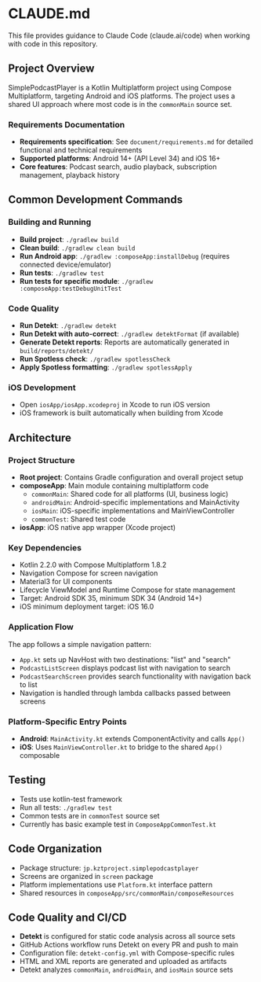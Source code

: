 # CLAUDE.md

This file provides guidance to Claude Code (claude.ai/code) when working with code in this repository.

## Project Overview
SimplePodcastPlayer is a Kotlin Multiplatform project using Compose Multiplatform, targeting Android and iOS platforms. The project uses a shared UI approach where most code is in the `commonMain` source set.

### Requirements Documentation
- **Requirements specification**: See `document/requirements.md` for detailed functional and technical requirements
- **Supported platforms**: Android 14+ (API Level 34) and iOS 16+
- **Core features**: Podcast search, audio playback, subscription management, playback history

## Common Development Commands

### Building and Running
- **Build project**: `./gradlew build`
- **Clean build**: `./gradlew clean build`
- **Run Android app**: `./gradlew :composeApp:installDebug` (requires connected device/emulator)
- **Run tests**: `./gradlew test`
- **Run tests for specific module**: `./gradlew :composeApp:testDebugUnitTest`

### Code Quality
- **Run Detekt**: `./gradlew detekt`
- **Run Detekt with auto-correct**: `./gradlew detektFormat` (if available)
- **Generate Detekt reports**: Reports are automatically generated in `build/reports/detekt/`
- **Run Spotless check**: `./gradlew spotlessCheck`
- **Apply Spotless formatting**: `./gradlew spotlessApply`

### iOS Development
- Open `iosApp/iosApp.xcodeproj` in Xcode to run iOS version
- iOS framework is built automatically when building from Xcode

## Architecture

### Project Structure
- **Root project**: Contains Gradle configuration and overall project setup
- **composeApp**: Main module containing multiplatform code
  - `commonMain`: Shared code for all platforms (UI, business logic)
  - `androidMain`: Android-specific implementations and MainActivity
  - `iosMain`: iOS-specific implementations and MainViewController
  - `commonTest`: Shared test code
- **iosApp**: iOS native app wrapper (Xcode project)

### Key Dependencies
- Kotlin 2.2.0 with Compose Multiplatform 1.8.2
- Navigation Compose for screen navigation
- Material3 for UI components
- Lifecycle ViewModel and Runtime Compose for state management
- Target: Android SDK 35, minimum SDK 34 (Android 14+)
- iOS minimum deployment target: iOS 16.0

### Application Flow
The app follows a simple navigation pattern:
- `App.kt` sets up NavHost with two destinations: "list" and "search"
- `PodcastListScreen` displays podcast list with navigation to search
- `PodcastSearchScreen` provides search functionality with navigation back to list
- Navigation is handled through lambda callbacks passed between screens

### Platform-Specific Entry Points
- **Android**: `MainActivity.kt` extends ComponentActivity and calls `App()`
- **iOS**: Uses `MainViewController.kt` to bridge to the shared `App()` composable

## Testing
- Tests use kotlin-test framework
- Run all tests: `./gradlew test`
- Common tests are in `commonTest` source set
- Currently has basic example test in `ComposeAppCommonTest.kt`

## Code Organization
- Package structure: `jp.kztproject.simplepodcastplayer`
- Screens are organized in `screen` package
- Platform implementations use `Platform.kt` interface pattern
- Shared resources in `composeApp/src/commonMain/composeResources`

## Code Quality and CI/CD
- **Detekt** is configured for static code analysis across all source sets
- GitHub Actions workflow runs Detekt on every PR and push to main
- Configuration file: `detekt-config.yml` with Compose-specific rules
- HTML and XML reports are generated and uploaded as artifacts
- Detekt analyzes `commonMain`, `androidMain`, and `iosMain` source sets